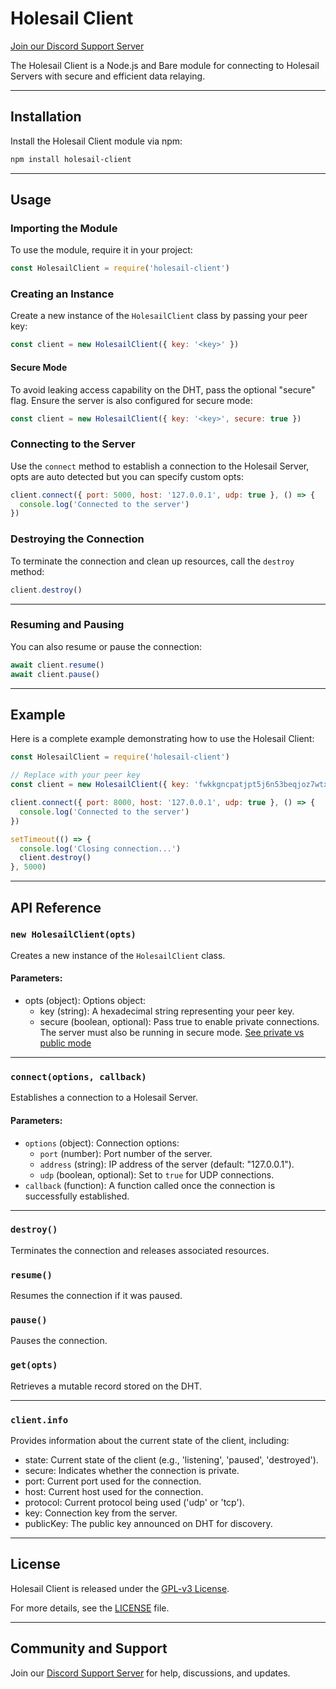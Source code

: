# Holesail Client

[Join our Discord Support Server](https://discord.gg/TQVacE7Vnj)

The Holesail Client is a Node.js and Bare module for connecting to Holesail Servers with secure and efficient data relaying.

---

## Installation

Install the Holesail Client module via npm:

```bash
npm install holesail-client
```

---

## Usage

### Importing the Module

To use the module, require it in your project:

```javascript
const HolesailClient = require('holesail-client')
```

### Creating an Instance

Create a new instance of the `HolesailClient` class by passing your peer key:

```javascript
const client = new HolesailClient({ key: '<key>' })
```

#### Secure Mode

To avoid leaking access capability on the DHT, pass the optional "secure" flag. Ensure the server is also configured for secure mode:

```javascript
const client = new HolesailClient({ key: '<key>', secure: true })
```

### Connecting to the Server

Use the `connect` method to establish a connection to the Holesail Server, opts are auto detected but you can specify custom opts:

```javascript
client.connect({ port: 5000, host: '127.0.0.1', udp: true }, () => {
  console.log('Connected to the server')
})
```

### Destroying the Connection

To terminate the connection and clean up resources, call the `destroy` method:

```javascript
client.destroy()
```

---

### Resuming and Pausing

You can also resume or pause the connection:

```javascript
await client.resume()
await client.pause()
```

---

## Example

Here is a complete example demonstrating how to use the Holesail Client:

```javascript
const HolesailClient = require('holesail-client')

// Replace with your peer key
const client = new HolesailClient({ key: 'fwkkgncpatjpt5j6n53beqjoz7wtxtbse8d7u9z1y17esbz5dhpo' })

client.connect({ port: 8000, host: '127.0.0.1', udp: true }, () => {
  console.log('Connected to the server')
})

setTimeout(() => {
  console.log('Closing connection...')
  client.destroy()
}, 5000)
```

---

## API Reference

### `new HolesailClient(opts)`

Creates a new instance of the `HolesailClient` class.

#### Parameters:

- opts (object): Options object:
  - key (string): A hexadecimal string representing your peer key.
  - secure (boolean, optional): Pass true to enable private connections. The server must also be running in secure mode. [See private vs public mode](https://docs.holesail.io/terminology/private-vs-public-connection-string)

---

### `connect(options, callback)`

Establishes a connection to a Holesail Server.

#### Parameters:

- `options` (object): Connection options:
  - `port` (number): Port number of the server.
  - `address` (string): IP address of the server (default: "127.0.0.1").
  - `udp` (boolean, optional): Set to `true` for UDP connections.
- `callback` (function): A function called once the connection is successfully established.

---

### `destroy()`

Terminates the connection and releases associated resources.

### `resume()`

Resumes the connection if it was paused.

### `pause()`

Pauses the connection.

### `get(opts)`

Retrieves a mutable record stored on the DHT.

---

### `client.info`

Provides information about the current state of the client, including:

- state: Current state of the client (e.g., 'listening', 'paused', 'destroyed').
- secure: Indicates whether the connection is private.
- port: Current port used for the connection.
- host: Current host used for the connection.
- protocol: Current protocol being used ('udp' or 'tcp').
- key: Connection key from the server.
- publicKey: The public key announced on DHT for discovery.

---

## License

Holesail Client is released under the [GPL-v3 License](https://www.gnu.org/licenses/gpl-3.0.en.html).

For more details, see the [LICENSE](https://www.gnu.org/licenses/gpl-3.0.en.html) file.

---

## Community and Support

Join our [Discord Support Server](https://discord.gg/TQVacE7Vnj) for help, discussions, and updates.
